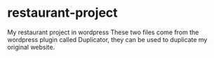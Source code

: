 # restaurant-project
My restaurant project in wordpress
These two files come from the wordpress plugin called Duplicator, they can be used to duplicate my original website.
